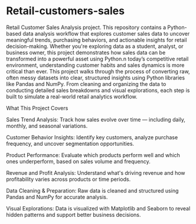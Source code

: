 # Retail-customers-sales
Retail Customer Sales Analysis project. This repository contains a Python-based data analysis workflow that explores customer sales data to uncover meaningful trends, purchasing behaviors, and actionable insights for retail decision-making. Whether you're exploring data as a student, analyst, or business owner, this project demonstrates how sales data can be transformed into a powerful asset using Python.n today’s competitive retail environment, understanding customer habits and sales dynamics is more critical than ever. This project walks through the process of converting raw, often messy datasets into clear, structured insights using Python libraries like Pandas and NumPy. From cleaning and organizing the data to conducting detailed sales breakdowns and visual explorations, each step is built to simulate a real-world retail analytics workflow.

What This Project Covers

Sales Trend Analysis: Track how sales evolve over time — including daily, monthly, and seasonal variations.

Customer Behavior Insights: Identify key customers, analyze purchase frequency, and uncover segmentation opportunities.

Product Performance: Evaluate which products perform well and which ones underperform, based on sales volume and frequency.

Revenue and Profit Analysis: Understand what's driving revenue and how profitability varies across products or time periods.

Data Cleaning & Preparation: Raw data is cleaned and structured using Pandas and NumPy for accurate analysis.

Visual Explorations: Data is visualized with Matplotlib and Seaborn to reveal hidden patterns and support better business decisions.
